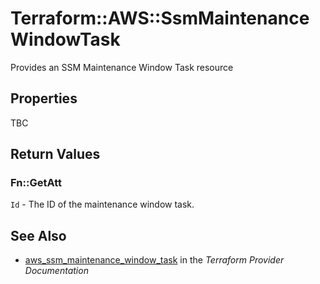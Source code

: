 # Terraform::AWS::SsmMaintenanceWindowTask

Provides an SSM Maintenance Window Task resource

## Properties

TBC

## Return Values

### Fn::GetAtt

`Id` - The ID of the maintenance window task.

## See Also

* [aws_ssm_maintenance_window_task](https://www.terraform.io/docs/providers/aws/r/ssm_maintenance_window_task.html) in the _Terraform Provider Documentation_
